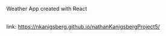 Weather App created with React <br><br>

link: https://nkanigsberg.github.io/nathanKanigsbergProject5/
